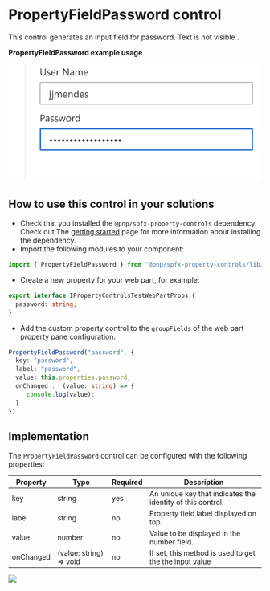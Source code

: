 # PropertyFieldPassword control

This control generates an input field for password. Text is not visible .

**PropertyFieldPassword example usage**

![PropertyFieldPassword example](../assets/propertyFieldPassword.png)

## How to use this control in your solutions

- Check that you installed the `@pnp/spfx-property-controls` dependency. Check out The [getting started](../../#getting-started) page for more information about installing the dependency.
- Import the following modules to your component:

```TypeScript
import { PropertyFieldPassword } from '@pnp/spfx-property-controls/lib/PropertyFieldPassword';
```

- Create a new property for your web part, for example:

```TypeScript
export interface IPropertyControlsTestWebPartProps {
  password: string;
}
```

- Add the custom property control to the `groupFields` of the web part property pane configuration:

```TypeScript
PropertyFieldPassword("password", {
  key: "password",
  label: "password",
  value: this.properties.password,
  onChanged :  (value: string) => {
     console.log(value);
  }
})
```



## Implementation

The `PropertyFieldPassword` control can be configured with the following properties:

| Property | Type | Required | Description |
| ---- | ---- | ---- | ---- |
| key | string | yes | An unique key that indicates the identity of this control. |
| label | string | no | Property field label displayed on top. |
| value | number | no | Value to be displayed in the number field. |
| onChanged | (value: string) => void | no | If set, this method is used to get the the input value |



![](https://telemetry.sharepointpnp.com/sp-dev-fx-property-controls/wiki/PropertyFieldPassword)
